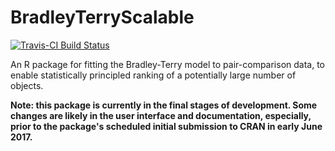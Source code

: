 # BradleyTerryScalable

[![Travis-CI Build Status](https://travis-ci.org/NA/NA.svg?branch=master)](https://travis-ci.org/NA/NA)

An R package for fitting the Bradley-Terry model to pair-comparison data, to enable statistically principled ranking of a potentially large number of objects.

**Note: this package is currently in the final stages of development.  Some changes are likely in the user interface and documentation, especially, prior to the package's scheduled initial submission to CRAN in early June 2017.**

